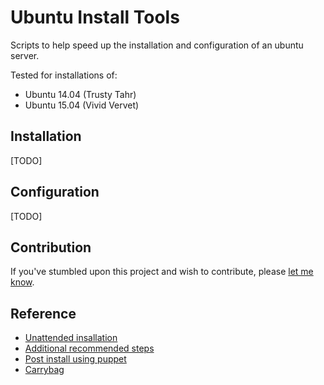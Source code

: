 # Ubuntu Install Tools

Scripts to help speed up the installation and configuration of an ubuntu server.

Tested for installations of:
* Ubuntu 14.04 (Trusty Tahr)
* Ubuntu 15.04 (Vivid Vervet)

## Installation
[TODO]

## Configuration
[TODO]

## Contribution
If you've stumbled upon this project and wish to contribute, please 
[let me know](mailto:alister@different.com).

## Reference
* [Unattended insallation](http://askubuntu.com/questions/122505/how-do-i-create-a-completely-unattended-install-of-ubuntu)
* [Additional recommended steps](https://www.digitalocean.com/community/tutorials/additional-recommended-steps-for-new-ubuntu-14-04-servers)
* [Post install using puppet](https://github.com/netson/ubuntu-unattended/blob/master/start.sh)
* [Carrybag](http://gitlab.different.com/alister/carrybag/)